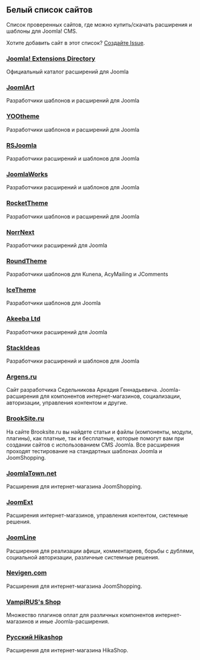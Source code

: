 ## Белый список сайтов
Список проверенных сайтов, где можно купить/скачать расширения и шаблоны для Joomla! CMS.

Хотите добавить сайт в этот список? [Создайте Issue](https://github.com/RUJL/rujl.github.io/issues/new?template=whitelist.md).

### [Joomla! Extensions Directory](https://extensions.joomla.org/)
Официальный каталог расширений для Joomla

### [JoomlArt](https://www.joomlart.com/)
Разработчики шаблонов и расширений для Joomla

### [YOOtheme](https://yootheme.com/)
Разработчики шаблонов и расширений для Joomla

### [RSJoomla](https://www.rsjoomla.com/)
Разработчики расширений и шаблонов для Joomla

### [JoomlaWorks](https://www.joomlaworks.net/)
Разработчики расширений и шаблонов для Joomla

### [RocketTheme](https://rockettheme.com/)
Разработчики шаблонов и расширений для Joomla

### [NorrNext](https://www.norrnext.com/)
Разработчики расширений для Joomla

### [RoundTheme](https://www.roundtheme.com)
Разработчики шаблонов для Kunena, AcyMailing и JComments

### [IceTheme](https://www.icetheme.com/)
Разработчики шаблонов для Joomla

### [Akeeba Ltd](https://www.akeebabackup.com/)
Разработчики расширений для Joomla

### [StackIdeas](https://stackideas.com/)
Разработчики расширений и шаблонов для Joomla

### [Argens.ru](https://argens.ru/)
Сайт разработчика Седельникова Аркадия Геннадьевича. Joomla-расширения для компонентов интернет-магазинов, социализации, авторизации, управления контентом и другие.

### [BrookSite.ru](http://brooksite.ru/)
На сайте Brooksite.ru вы найдете статьи и файлы (компоненты, модули, плагины), как платные, так и бесплатные, которые помогут вам при создании сайтов с использованием CMS Joomla. Все расширения проходят тестирование на стандартных шаблонах Joomla и JoomShopping.

### [JoomlaTown.net](http://joomlatown.net/)
Расширения для интернет-магазина JoomShopping.

### [JoomExt](http://joomext.ru/)
Расширения интернет-магазинов, управления контентом, системные решения.

### [JoomLine](https://joomline.ru/)
Расширения для реализации афиши, комментариев, борьбы с дублями, социальной авторизации, различные системные решения.

### [Nevigen.com](https://nevigen.com/ru/)
Расширения для интернет-магазина JoomShopping.

### [VampiRUS's Shop](https://shop.vampirus.ru/)
Множество плагинов оплат для различных компонентов интернет-магазинов и иные Joomla-расширения.

### [Русский Hikashop](https://hika.su/)
Расширения для интернет-магазина HikaShop.
